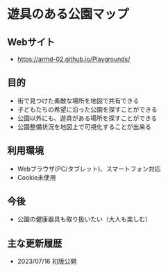 # 遊具のある公園マップ

## Webサイト
* https://armd-02.github.io/Playgrounds/

## 目的
* 街で見つけた素敵な場所を地図で共有できる
* 子どもたちの希望に沿った公園を探すことができる
* 公園以外にも、遊具がある場所を探すことができる
* 公園整備状況を地図上で可視化することが出来る

## 利用環境
* Webブラウザ(PC/タブレット)、スマートフォン対応
* Cookie未使用

## 今後
* 公園の健康器具も取り扱いたい（大人も楽しむ）

## 主な更新履歴
* 2023/07/16 初版公開
